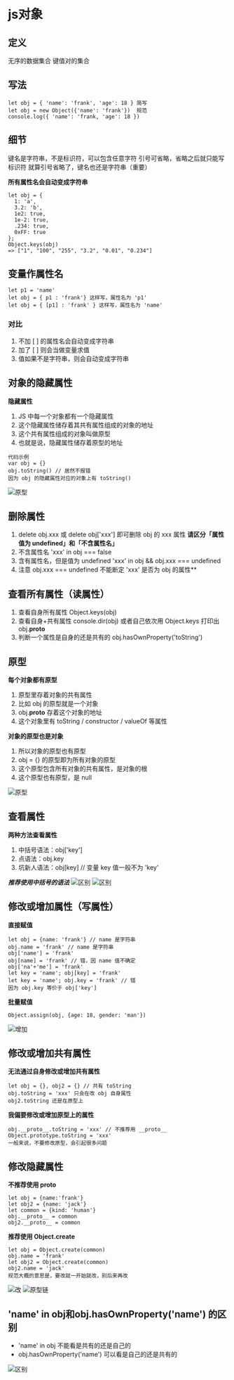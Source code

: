 # js对象
## 定义
无序的数据集合
键值对的集合
## 写法
```
let obj = { 'name': 'frank', 'age': 18 } 简写
let obj = new Object({'name': 'frank'})  规范
console.log({ 'name': 'frank, 'age': 18 })
```
## 细节
键名是字符串，不是标识符，可以包含任意字符
引号可省略，省略之后就只能写标识符
就算引号省略了，键名也还是字符串（重要）


**所有属性名会自动变成字符串**
```
let obj = {
  1: 'a',
  3.2: 'b',
  1e2: true,
  1e-2: true,
  .234: true,
  0xFF: true
};
Object.keys(obj)
=> ["1", "100", "255", "3.2", "0.01", "0.234"]
```
## 变量作属性名
```
let p1 = 'name'
let obj = { p1 : 'frank'} 这样写，属性名为 'p1'
let obj = { [p1] : 'frank' } 这样写，属性名为 'name'
```
### 对比
1. 不加 [ ] 的属性名会自动变成字符串
2. 加了 [ ] 则会当做变量求值
3. 值如果不是字符串，则会自动变成字符串 

## 对象的隐藏属性
**隐藏属性**
1. JS 中每一个对象都有一个隐藏属性
2. 这个隐藏属性储存着其共有属性组成的对象的地址
3. 这个共有属性组成的对象叫做原型
4. 也就是说，隐藏属性储存着原型的地址

```
代码示例
var obj = {}
obj.toString() // 居然不报错
因为 obj 的隐藏属性对应的对象上有 toString()
```
![原型](原型2.png)


## 删除属性
1. delete obj.xxx 或 delete obj['xxx']
即可删除 obj 的 xxx 属性
**请区分「属性值为 undefined」和「不含属性名」**
2. 不含属性名 
'xxx' in obj === false
3. 含有属性名，但是值为 undefined
'xxx' in obj && obj.xxx === undefined
4. 注意 obj.xxx === undefined
不能断定 'xxx' 是否为 obj 的属性**

## 查看所有属性（读属性）
1. 查看自身所有属性
Object.keys(obj)
2. 查看自身+共有属性
console.dir(obj)
或者自己依次用 Object.keys 打印出 obj.__proto__
3. 判断一个属性是自身的还是共有的
obj.hasOwnProperty('toString')
## 原型
**每个对象都有原型**
1. 原型里存着对象的共有属性
2. 比如 obj 的原型就是一个对象
3. obj.__proto__ 存着这个对象的地址
4. 这个对象里有 toString / constructor / valueOf 等属性

**对象的原型也是对象**
1. 所以对象的原型也有原型
2. obj = {} 的原型即为所有对象的原型
3. 这个原型包含所有对象的共有属性，是对象的根
4. 这个原型也有原型，是 null

![原型](原型.png)

## 查看属性
**两种方法查看属性**
1. 中括号语法：obj['key'] 
2. 点语法：obj.key
3. 坑新人语法：obj[key] // 变量 key 值一般不为 'key'




***推荐使用中括号的语法***
![区别](区别2%20(1).png)
![区别](区别2%20(2).png)
## 修改或增加属性（写属性）
**直接赋值**
```
let obj = {name: 'frank'} // name 是字符串
obj.name = 'frank' // name 是字符串
obj['name'] = 'frank' 
obj[name] = 'frank' // 错，因 name 值不确定
obj['na'+'me'] = 'frank'
let key = 'name'; obj[key] = 'frank'
let key = 'name'; obj.key = 'frank' // 错
因为 obj.key 等价于 obj['key']
```
**批量赋值**
```
Object.assign(obj, {age: 18, gender: 'man'})
```
![增加](增加.png)
## 修改或增加共有属性
**无法通过自身修改或增加共有属性**
```
let obj = {}, obj2 = {} // 共有 toString
obj.toString = 'xxx' 只会在改 obj 自身属性
obj2.toString 还是在原型上
```
**我偏要修改或增加原型上的属性**
```
obj.__proto__.toString = 'xxx' // 不推荐用 __proto__
Object.prototype.toString = 'xxx' 
一般来说，不要修改原型，会引起很多问题
```
## 修改隐藏属性
**不推荐使用 __proto__**
```
let obj = {name:'frank'}
let obj2 = {name: 'jack'}
let common = {kind: 'human'}
obj.__proto__ = common
obj2.__proto__ = common
```
**推荐使用 Object.create**
```
let obj = Object.create(common)
obj.name = 'frank'
let obj2 = Object.create(common)
obj2.name = 'jack'
规范大概的意思是，要改就一开始就改，别后来再改
```
![改](改.png)
![原型链](原型链.png)
## 'name' in obj和obj.hasOwnProperty('name') 的区别
* 'name' in obj 不能看是共有的还是自己的
* obj.hasOwnProperty('name') 可以看是自己的还是共有的

![区别](区别.png)





